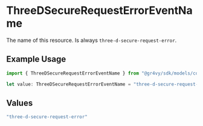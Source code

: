 # ThreeDSecureRequestErrorEventName

The name of this resource. Is always `three-d-secure-request-error`.

## Example Usage

```typescript
import { ThreeDSecureRequestErrorEventName } from "@gr4vy/sdk/models/components";

let value: ThreeDSecureRequestErrorEventName = "three-d-secure-request-error";
```

## Values

```typescript
"three-d-secure-request-error"
```